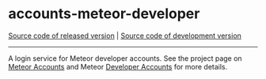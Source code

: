 # accounts-meteor-developer
[Source code of released version](https://github.com/meteor/meteor/tree/master/packages/accounts-meteor-developer) | [Source code of development version](https://github.com/meteor/meteor/tree/devel/packages/accounts-meteor-developer)
***

A login service for Meteor developer accounts. See the project page on
[Meteor Accounts](https://docs.meteor.com/api/accounts) and Meteor [Developer
Accounts](https://www.meteor.com/services/developer-accounts) for more
details.
